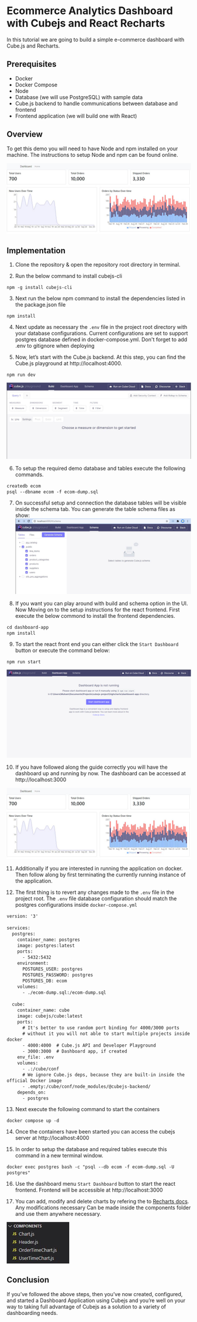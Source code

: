 # **Ecommerce Analytics Dashboard with Cubejs and React Recharts**

In this tutorial we are going to build a simple e-commerce dashboard with Cube.js and Recharts.

## **Prerequisites**

-  Docker
-  Docker Compose
-  Node
-  Database (we will use PostgreSQL) with sample data
-  Cube.js backend to handle communications between database and frontend
-  Frontend application (we will build one with React)

## **Overview**

To get this demo you will need to have Node and npm installed on your machine. The instructions to setup Node and npm can be found online.

![Complete Dashboard View](media/dashboard.png)

## **Implementation**

1. Clone the repository & open the repository root directory in terminal.

2. Run the below command to install cubejs-cli

```
npm -g install cubejs-cli
```

3. Next run the below npm command to install the dependencies listed in the package.json file

```
npm install
```

4. Next update as necessary the `.env` file in the project root directory with your database configurations. Current configurations are set to support postgres database defined in docker-compose.yml. Don't forget to add .env to gitignore when deploying

5. Now, let’s start with the Cube.js backend. At this step, you can find the Cube.js playground at http://localhost:4000.

```
npm run dev
```

![cubejs backend](media/cubejs-dev-backend.png)

6. To setup the required demo database and tables execute the following commands.

```
createdb ecom
psql --dbname ecom -f ecom-dump.sql
```

7. On successful setup and connection the database tables will be visible inside the schema tab. You can generate the table schema files as show:
   ![generate schema](media/generate-schema.png)

8. If you want you can play around with build and schema option in the UI. Now Moving on to the setup instructions for the react frontend. First execute the below commond to install the frontend dependencies.

```
cd dashboard-app
npm install
```

9. To start the react front end you can either click the `Start Dashboard` button or execute the command below:

```
npm run start
```

![start dashboard](media/start-dashboard.png)

10. If you have followed along the guide correctly you will have the dashboard up and running by now. The dashboard can be accessed at http://localhost:3000

![dashboard view](media/dashboard-view.png)

11. Additionally if you are interested in running the application on docker. Then follow along by first terminating the currently running instance of the application.

12. The first thing is to revert any changes made to the `.env` file in the project root. The `.env` file database configuration should match the postgres configurations inside `docker-compose.yml`

```
version: '3'

services:
  postgres:
    container_name: postgres
    image: postgres:latest
    ports:
      - 5432:5432
    environment:
      POSTGRES_USER: postgres
      POSTGRES_PASSWORD: postgres
      POSTGRES_DB: ecom
    volumes:
      - ./ecom-dump.sql:/ecom-dump.sql

  cube:
    container_name: cube
    image: cubejs/cube:latest
    ports:
      # It's better to use random port binding for 4000/3000 ports
      # without it you will not able to start multiple projects inside docker
      - 4000:4000  # Cube.js API and Developer Playground
      - 3000:3000  # Dashboard app, if created
    env_file: .env
    volumes:
      - .:/cube/conf
      # We ignore Cube.js deps, because they are built-in inside the official Docker image
      - .empty:/cube/conf/node_modules/@cubejs-backend/
    depends_on:
      - postgres
```

13. Next execute the following command to start the containers

```
docker compose up -d
```

14. Once the containers have been started you can access the cubejs server at http://localhost:4000

15. In order to setup the database and required tables execute this command in a new terminal window.

```
docker exec postgres bash -c "psql --db ecom -f ecom-dump.sql -U postgres"
```

16. Use the dashboard menu `Start Dashboard` button to start the react frontend. Frontend will be accessible at http://localhost:3000

17. You can add, modify and delete charts by refering the to [Recharts docs](https://recharts.org/en-US/). Any modifications necessary Can be made inside the components folder and use them anywhere necessary.

![components view](media/components.png)

## **Conclusion**

If you’ve followed the above steps, then you’ve now created, configured, and started a Dashboard Application using Cubejs and you’re well on your way to taking full advantage of Cubejs as a solution to a variety of dashboarding needs.
